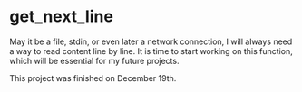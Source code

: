 # get_next_line

May it be a file, stdin, or even later a network connection, I will always need a way to read content line by line. It is time to start working on this function, which will be essential for my future projects.

This project was finished on December 19th.
